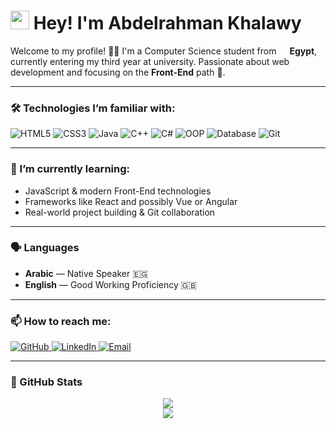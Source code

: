 <h1><img src="https://emojis.slackmojis.com/emojis/images/1531849430/4246/blob-sunglasses.gif" width="30"/> Hey! I'm Abdelrahman Khalawy</h1>

<p>Welcome to my profile! 👨‍💻 I'm a Computer Science student from <img src="https://cdn-icons-png.flaticon.com/512/197/197610.png" width="13"/> <b>Egypt</b>, currently entering my third year at university. Passionate about web development and focusing on the <b>Front-End</b> path 🚀.</p>

---

<h3>🛠️ Technologies I’m familiar with:</h3>
<p>
  <img alt="HTML5" src="https://img.shields.io/badge/-HTML5-E34F26?style=flat-square&logo=html5&logoColor=white" />
  <img alt="CSS3" src="https://img.shields.io/badge/-CSS3-1572B6?style=flat-square&logo=css3&logoColor=white" />
  <img alt="Java" src="https://img.shields.io/badge/-Java-007396?style=flat-square&logo=java&logoColor=white" />
  <img alt="C++" src="https://img.shields.io/badge/-C++-00599C?style=flat-square&logo=c%2b%2b&logoColor=white" />
  <img alt="C#" src="https://img.shields.io/badge/-C%23-239120?style=flat-square&logo=c-sharp&logoColor=white" />
  <img alt="OOP" src="https://img.shields.io/badge/-OOP-FF6F61?style=flat-square" />
  <img alt="Database" src="https://img.shields.io/badge/-SQL-4479A1?style=flat-square&logo=mysql&logoColor=white" />
  <img alt="Git" src="https://img.shields.io/badge/-Git-F05032?style=flat-square&logo=git&logoColor=white" />
</p>

---

<h3>🌱 I’m currently learning:</h3>
<ul>
  <li>JavaScript & modern Front-End technologies</li>
  <li>Frameworks like React and possibly Vue or Angular</li>
  <li>Real-world project building & Git collaboration</li>
</ul>

---

<h3>🗣️ Languages</h3>
<ul>
  <li><b>Arabic</b> — Native Speaker 🇪🇬</li>
  <li><b>English</b> — Good Working Proficiency 🇬🇧</li>
</ul>

---

<h3>📫 How to reach me:</h3>
<p>
  <a href="https://github.com/abdelrahmanKhalawy" target="_blank">
    <img alt="GitHub" src="https://img.shields.io/badge/GitHub-%2312100E.svg?style=for-the-badge&logo=github&logoColor=white" />
  </a>
  <a href="https://www.linkedin.com/in/abdelrahman-khalawy-935ba0213" target="_blank">
    <img alt="LinkedIn" src="https://img.shields.io/badge/linkedin-%230077B5.svg?style=for-the-badge&logo=linkedin&logoColor=white" />
  </a>
  <a href="mailto:abdelrahman.khalawy@gmail.com" target="_blank">
    <img alt="Email" src="https://img.shields.io/badge/Gmail-D14836?style=for-the-badge&logo=gmail&logoColor=white" />
  </a>
</p>

---

<h3>📌 GitHub Stats</h3>
<p align="center">
  <img src="https://github-readme-stats.vercel.app/api?username=abdelrahmanKhalawy&show_icons=true&theme=radical" />
  <br/>
  <img src="https://github-readme-stats.vercel.app/api/top-langs/?username=abdelrahmanKhalawy&layout=compact&theme=radical" />
</p>
